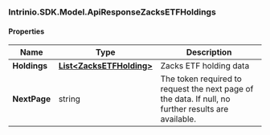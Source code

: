 [//]: # (CLASS:Intrinio.SDK.Model.ApiResponseZacksETFHoldings)

[//]: # (KIND:object)

### Intrinio.SDK.Model.ApiResponseZacksETFHoldings
#### Properties

[//]: # (START_DEFINITION)

Name | Type | Description
------------ | ------------- | -------------
**Holdings** | [**List&lt;ZacksETFHolding&gt;**](ZacksETFHolding.md) | Zacks ETF holding data &nbsp;
**NextPage** | string | The token required to request the next page of the data. If null, no further results are available. &nbsp;

[//]: # (END_DEFINITION)


[//]: # (CONTAINED_CLASS:Intrinio.SDK.Model.ZacksETFHolding)


